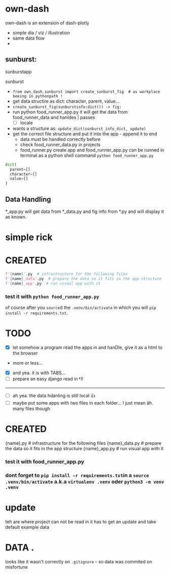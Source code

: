# own-dash
own-dash is an extension of dash-plotly

- simple dia / viz / illustration
- same data flow
-

## sunburst:
sunburstapp

sunburst
- `from own_dash.sunburst import create_sunburst_fig  # as workplace beeing in pythonpath !`
 - get data structire as dict: character, parent, value...
- `create_sunburst_fig(sunburstinfo:dict()) -> fig:`
- run python food_runner_app.py it will get the data from food_runner_data and hanldes | passes
    - [ ] locale

- wants a structure as:
`update_dict(sunburst_info_dict, update)`
- get the correct file structure and put it into the app - append it to end
  - data must be handled correctly before
  - check food_runner_data.py in projects
  - food_runner.py create app and food_runner_app.py can be runned in terminal as a python shell command `python food_runner_app.py`

```python
dict(
  parent=[]
  character=[]
  value=[]
)
```

## Data Handling
\*\_app.py will get data from \*\_data.py and fig info from \*.py
and will display it as known.

# simple rick


# CREATED
```python
f'{name}'.py  # infrastructure for the following files
f'{name}_data'.py  # prepare the data so it fits in the app structure
f'{name}_app'.py  # run visual app with it
```
### test it with `python food_runner_app.py`
of course after you `source`d the `.venv/bin/activate` in which you will
`pip install -r requirements.txt`.

# TODO
- [X] let somehow a program read the apps in and hanDle, give it as a html to the browser
- more or less...
- [x] and yea. it is with TABS...
- [ ] prepare an easy django read in :-1:
---

- [ ] ah yea. the data hdanling is still local :+1:
- [ ] maybe put some apps with two files in each folder... I just mean äh. many files though

# CREATED
{name}.py  # infrastructure for the following files
{name}_data.py  # prepare the data so it fits in the app structure
{name}_app.py  # run visual app with it

### test it with food_runner_app.py
### dont forget to `pip install -r requirements.txt`in a `source .venv/bin/activate` a.k.a `virtualenv .venv` oder `python3 -m venv .venv`

# update
teh are where project can not be read in it has to get an update and take default example data


# DATA .
looks like it wasn't correctly on `.gitignore` - so data was commited on misfortune
